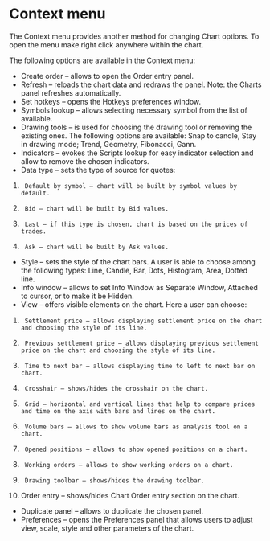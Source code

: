 # Context menu

The Context menu provides another method for changing Chart options. To open the menu make right click anywhere within the chart.

The following options are available in the Context menu:

* Create order – allows to open the Order entry panel.
* Refresh – reloads the chart data and redraws the panel. Note: the Charts panel refreshes automatically.
* Set hotkeys – opens the Hotkeys preferences window.
* Symbols lookup – allows selecting necessary symbol from the list of available.
* Drawing tools – is used for choosing the drawing tool or removing the existing ones. The following options are available: Snap to candle, Stay in drawing mode; Trend, Geometry, Fibonacci, Gann.
* Indicators – evokes the Scripts lookup for easy indicator selection and allow to remove the chosen indicators.
* Data type – sets the type of source for quotes:

1.      Default by symbol – chart will be built by symbol values by default.

2.      Bid – chart will be built by Bid values.

3.      Last – if this type is chosen, chart is based on the prices of trades.

4.      Ask – chart will be built by Ask values.

* Style – sets the style of the chart bars. A user is able to choose among the following types: Line, Candle, Bar, Dots, Histogram, Area, Dotted line.
* Info window – allows to set Info Window as Separate Window, Attached to cursor, or to make it be Hidden.
* View – offers visible elements on the chart. Here a user can choose:

1.      Settlement price – allows displaying settlement price on the chart and choosing the style of its line.

2.      Previous settlement price – allows displaying previous settlement price on the chart and choosing the style of its line.

3.      Time to next bar – allows displaying time to left to next bar on chart.

4.      Crosshair – shows/hides the crosshair on the chart.

5.      Grid – horizontal and vertical lines that help to compare prices and time on the axis with bars and lines on the chart.

6.      Volume bars – allows to show volume bars as analysis tool on a chart.

7.      Opened positions – allows to show opened positions on a chart.

8.      Working orders – allows to show working orders on a chart.

9.      Drawing toolbar – shows/hides the drawing toolbar.

10.  Order entry – shows/hides Chart Order entry section on the chart.

* Duplicate panel – allows to duplicate the chosen panel.
* Preferences – opens the Preferences panel that allows users to adjust view, scale, style and other parameters of the chart.

